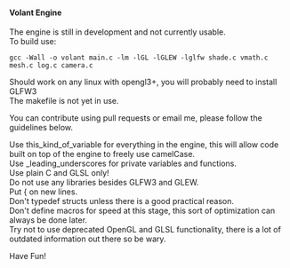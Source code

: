 #### Volant Engine

The engine is still in development and not currently usable.<br>
To build use:
```
gcc -Wall -o volant main.c -lm -lGL -lGLEW -lglfw shade.c vmath.c mesh.c log.c camera.c
```
Should work on any linux with opengl3+, you will probably need to install GLFW3<br>
The makefile is not yet in use.<br>

You can contribute using pull requests or email me, please follow the guidelines below.<br>

Use this_kind_of_variable for everything in the engine, this will allow code built on top of the engine to freely use camelCase.<br>
Use _leading_underscores for private variables and functions.<br>
Use plain C and GLSL only!<br>
Do not use any libraries besides GLFW3 and GLEW.<br>
Put { on new lines.<br>
Don't typedef structs unless there is a good practical reason.<br>
Don't define macros for speed at this stage, this sort of optimization can always be done later.<br>
Try not to use deprecated OpenGL and GLSL functionality, there is a lot of outdated information out there so be wary.<br>

Have Fun!
